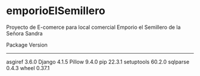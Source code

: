 # emporioElSemillero
Proyecto de E-comerce para local comercial Emporio el Semillero de la Señora Sandra

Package    Version
---------- -------
asgiref    3.6.0
Django     4.1.5
Pillow     9.4.0
pip        22.3.1
setuptools 60.2.0
sqlparse   0.4.3
wheel      0.37.1

